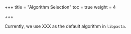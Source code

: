 +++
title = "Algorithm Selection"
toc = true
weight = 4

+++

Currently, we use XXX as the default algorithm in `libpasta`.
